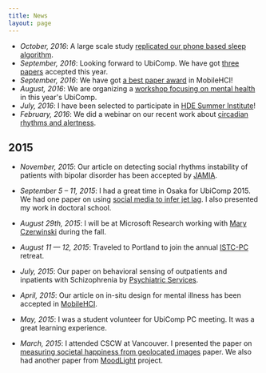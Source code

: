 ```yaml
---
title: News
layout: page
---
```

* _October, 2016_: A large scale study [replicated our phone based sleep algorithm](blog/sleep-algorithm-replication.html).
* _September, 2016_: Looking forward to UbiComp. We have got [three papers](publications.html) accepted this year.
* _September, 2016_: We have got [a best paper award](https://dl.acm.org/citation.cfm?id=2935383) in MobileHCI!
* _August, 2016_: We are organizing a [workshop focusing on mental health](https://ubicomp-mental-health.github.io/workshop-2016.html) in this year's UbiComp.
* _July, 2016_: I have been selected to participate in [HDE Summer Institute](http://hdexplore.calit2.net/hde-summer-institute-2016/)!
* _February, 2016_: We did a webinar on our recent work about [circadian rhythms and alertness](http://hdexplore.calit2.net/webinar-21116/).

2015
----

* _November, 2015_: Our article on detecting social rhythms instability of patients with bipolar disorder has been accepted by [JAMIA](http://jamia.oxfordjournals.org/).

* _September 5 – 11, 2015_: I had a great time in Osaka for UbiComp 2015.  We had one paper on using [social media to infer jet lag](http://dl.acm.org/citation.cfm?id=2807522). I also presented my work in doctoral school.

* _August 29th, 2015_: I will be at Microsoft Research working with [Mary Czerwinski](http://research.microsoft.com/en-us/people/marycz/) during the fall.

* _August 11 — 12, 2015_: Traveled to Portland to join the annual [ISTC-PC](http://istc-pc.washington.edu/) retreat.

* _July, 2015_: Our paper on behavioral sensing of outpatients and inpatients with Schizophrenia by [Psychiatric Services](http://ps.psychiatryonline.org/doi/full/10.1176/appi.ps.201500130).

* _April, 2015_: Our article on in-situ design for mental illness has been accepted in [MobileHCI](http://dl.acm.org/citation.cfm?id=2785866).

* _May, 2015_: I was a student volunteer for UbiComp PC meeting. It was a great learning experience.

* _March, 2015_: I attended CSCW at Vancouver. I presented the paper on [measuring societal happiness from geolocated images](http://dl.acm.org/citation.cfm?id=2675186) paper. We also had another paper from [MoodLight](http://dl.acm.org/citation.cfm?id=2675191) project.


